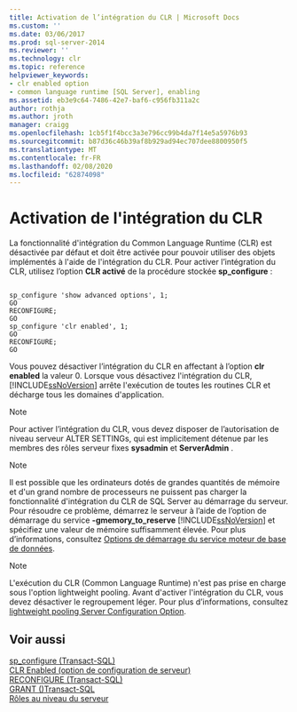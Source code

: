 ```yaml
---
title: Activation de l’intégration du CLR | Microsoft Docs
ms.custom: ''
ms.date: 03/06/2017
ms.prod: sql-server-2014
ms.reviewer: ''
ms.technology: clr
ms.topic: reference
helpviewer_keywords:
- clr enabled option
- common language runtime [SQL Server], enabling
ms.assetid: eb3e9c64-7486-42e7-baf6-c956fb311a2c
author: rothja
ms.author: jroth
manager: craigg
ms.openlocfilehash: 1cb5f1f4bcc3a3e796cc99b4da7f14e5a5976b93
ms.sourcegitcommit: b87d36c46b39af8b929ad94ec707dee8800950f5
ms.translationtype: MT
ms.contentlocale: fr-FR
ms.lasthandoff: 02/08/2020
ms.locfileid: "62874098"
---
```

# <a name="enabling-clr-integration"></a>Activation de l'intégration du CLR
  La fonctionnalité d'intégration du Common Language Runtime (CLR) est désactivée par défaut et doit être activée pour pouvoir utiliser des objets implémentés à l'aide de l'intégration du CLR. Pour activer l’intégration du CLR, utilisez l’option **CLR activé** de la procédure stockée **sp_configure** :  
  
```  
  
sp_configure 'show advanced options', 1;  
GO  
RECONFIGURE;  
GO  
sp_configure 'clr enabled', 1;  
GO  
RECONFIGURE;  
GO  
```  
  
 Vous pouvez désactiver l’intégration du CLR en affectant à l’option **clr enabled** la valeur 0. Lorsque vous désactivez l'intégration du CLR, [!INCLUDE[ssNoVersion](../../../includes/ssnoversion-md.md)] arrête l'exécution de toutes les routines CLR et décharge tous les domaines d'application.  
  
> [!NOTE]  
>  Pour activer l’intégration du CLR, vous devez disposer de l’autorisation de niveau serveur ALTER SETTINGs, qui est implicitement détenue par les membres des rôles serveur fixes **sysadmin** et **ServerAdmin** .  
  
> [!NOTE]  
>  Il est possible que les ordinateurs dotés de grandes quantités de mémoire et d'un grand nombre de processeurs ne puissent pas charger la fonctionnalité d'intégration du CLR de SQL Server au démarrage du serveur. Pour résoudre ce problème, démarrez le serveur à l’aide de l’option de démarrage du service **-gmemory_to_reserve** [!INCLUDE[ssNoVersion](../../../includes/ssnoversion-md.md)] et spécifiez une valeur de mémoire suffisamment élevée. Pour plus d’informations, consultez [Options de démarrage du service moteur de base de données](../../database-engine/configure-windows/database-engine-service-startup-options.md).  
  
> [!NOTE]  
>  L'exécution du CLR (Common Language Runtime) n'est pas prise en charge sous l'option lightweight pooling. Avant d'activer l'intégration du CLR, vous devez désactiver le regroupement léger. Pour plus d’informations, consultez [lightweight pooling Server Configuration Option](../../database-engine/configure-windows/lightweight-pooling-server-configuration-option.md).  
  
## <a name="see-also"></a>Voir aussi  
 [sp_configure &#40;Transact-SQL&#41;](/sql/relational-databases/system-stored-procedures/sp-configure-transact-sql)   
 [CLR Enabled (option de configuration de serveur)](../../database-engine/configure-windows/clr-enabled-server-configuration-option.md)   
 [RECONFIGURE &#40;Transact-SQL&#41;](/sql/t-sql/language-elements/reconfigure-transact-sql)   
 [GRANT &#40;&#41;Transact-SQL](/sql/t-sql/statements/grant-transact-sql)   
 [Rôles au niveau du serveur](../security/authentication-access/server-level-roles.md)  
  
  

